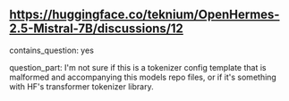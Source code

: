 ## https://huggingface.co/teknium/OpenHermes-2.5-Mistral-7B/discussions/12

contains_question: yes

question_part:
I'm not sure if this is a tokenizer config template that is malformed and accompanying this models repo files, or if it's something with HF's transformer tokenizer library.